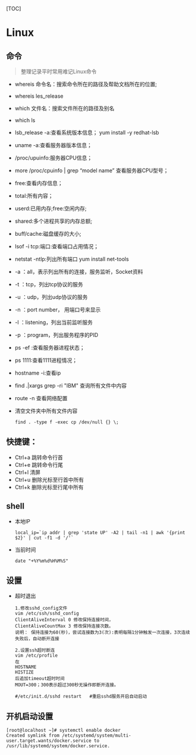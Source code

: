 [TOC]
# Linux

## 命令
> 整理记录平时常用难记Linux命令

* whereis 命令名：搜索命令所在的路径及帮助文档所在的位置;

* whereis les_release

* which 文件名：搜索文件所在的路径及别名

* which ls

* lsb_release -a:查看系统版本信息； yum install -y redhat-lsb

* uname -a:查看服务器版本信息；

* /proc/upuinfo:服务器CPU信息；

* more /proc/cpuinfo | grep “model name” 查看服务器CPU型号；

* free:查看内存信息；

* total:所有内容；

* userd:已用内存;free:空闲内存;

* shared:多个进程共享的内存总额;

* buff/cache:磁盘缓存的大小;

* lsof -i tcp:端口:查看端口占用情况；

* netstat -ntlp:列出所有端口 yum install net-tools

 * -a ：all，表示列出所有的连接，服务监听，Socket资料

 * -t ：tcp，列出tcp协议的服务

 * -u ：udp，列出udp协议的服务

 * -n ：port number， 用端口号来显示

 * -l ：listening，列出当前监听服务

 * -p ：program，列出服务程序的PID

* ps -ef :查看服务器进程状态；

* ps 1111:查看1111进程情况；

* hostname -i:查看ip

* find .|xargs grep -ri "IBM" 查询所有文件中内容

* route -n 查看网络配置

* 清空文件夹中所有文件内容

  ````
  find . -type f -exec cp /dev/null {} \;
  ````


## 快捷键：

* Ctrl+a 跳转命令行首
* Ctrl+e 跳转命令行尾
* Ctrl+l 清屏
* Ctrl+u 删除光标至行首中所有
* Ctrl+k 删除光标至行尾中所有

## shell
* 本地IP
  ````
  local_ip=`ip addr | grep 'state UP' -A2 | tail -n1 | awk '{print $2}' | cut -f1 -d '/'`
  ````
* 当前时间

  ````
  date "+%Y%m%d%H%M%S"
  ````


## 设置

* 超时退出

  ````
  1.修改sshd_config文件 
  vim /etc/ssh/sshd_config 
  ClientAliveInterval 0 修改保持连接时间， 
  ClientAliveCountMax 3 修改保持连接次数。 
  说明： 保持连接为60(秒)，尝试连接数为3(次):表明每隔1分钟触发一次连接，3次连续失败后，自动断开连接
  ````

  ````
  2.设置ssh超时断连 
  vim /etc/profile 
  在 
  HOSTNAME 
  HISTIZE 
  后追加timeout超时时间 
  MOUT=300；300表示超过300秒无操作即断开连接。
  ````

  ````
  #/etc/init.d/sshd restart   #重启sshd服务开启自动启动
  ````

## 开机启动设置

````
[root@localhost ~]# systemctl enable docker
Created symlink from /etc/systemd/system/multi-user.target.wants/docker.service to /usr/lib/systemd/system/docker.service.
````

